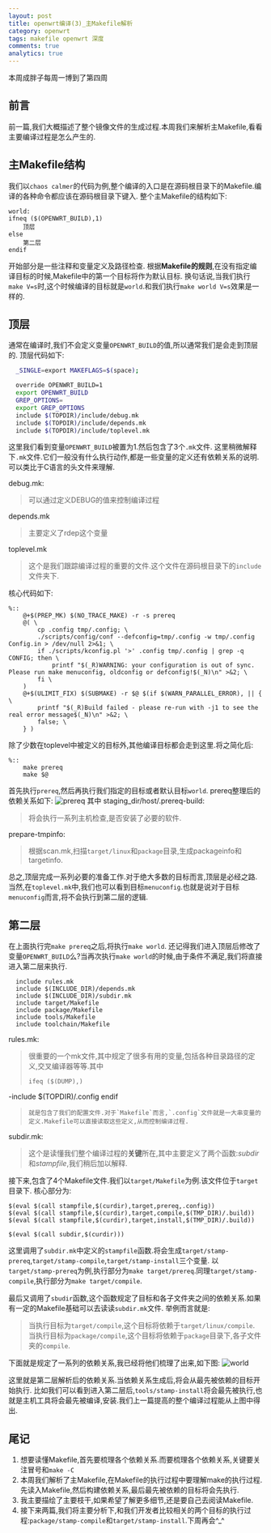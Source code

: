 ```yaml
---
layout: post
title: openwrt编译(3)_主Makefile解析
category: openwrt
tags: makefile openwrt 深度
comments: true
analytics: true
---
```


本周成胖子每周一博到了第四周

## 前言
前一篇,我们大概描述了整个镜像文件的生成过程.本周我们来解析主Makefile,看看主要编译过程是怎么产生的.

<!--more-->

## 主Makefile结构
我们以`chaos calmer`的代码为例,整个编译的入口是在源码根目录下的Makefile.编译的各种命令都应该在源码根目录下键入.
整个主Makefile的结构如下:

```
world:
ifneq ($(OPENWRT_BUILD),1)
	顶层
else
	第二层
endif
```

开始部分是一些注释和变量定义及路径检查.
根据**Makefile的规则**,在没有指定编译目标的时候,Makefile中的第一个目标将作为默认目标.
换句话说,当我们执行`make V=s`时,这个时候编译的目标就是`world`.和我们执行`make world V=s`效果是一样的.

## 顶层
通常在编译时,我们不会定义变量`OPENWRT_BUILD`的值,所以通常我们是会走到顶层的.
顶层代码如下:

```bash
  _SINGLE=export MAKEFLAGS=$(space);

  override OPENWRT_BUILD=1
  export OPENWRT_BUILD
  GREP_OPTIONS=
  export GREP_OPTIONS
  include $(TOPDIR)/include/debug.mk
  include $(TOPDIR)/include/depends.mk
  include $(TOPDIR)/include/toplevel.mk
```

这里我们看到变量`OPENWRT_BUILD`被置为1.然后包含了3个`.mk`文件.
这里稍微解释下`.mk`文件.它们一般没有什么执行动作,都是一些变量的定义还有依赖关系的说明.可以类比于C语言的头文件来理解.

debug.mk:
> 可以通过定义DEBUG的值来控制编译过程

depends.mk
> 主要定义了rdep这个变量

toplevel.mk
>这个是我们跟踪编译过程的重要的文件.这个文件在源码根目录下的`include`文件夹下.

核心代码如下:

```
%::
	@+$(PREP_MK) $(NO_TRACE_MAKE) -r -s prereq
	@( \
		cp .config tmp/.config; \
		./scripts/config/conf --defconfig=tmp/.config -w tmp/.config Config.in > /dev/null 2>&1; \
		if ./scripts/kconfig.pl '>' .config tmp/.config | grep -q CONFIG; then \
			printf "$(_R)WARNING: your configuration is out of sync. Please run make menuconfig, oldconfig or defconfig!$(_N)\n" >&2; \
		fi \
	)
	@+$(ULIMIT_FIX) $(SUBMAKE) -r $@ $(if $(WARN_PARALLEL_ERROR), || { \
		printf "$(_R)Build failed - please re-run with -j1 to see the real error message$(_N)\n" >&2; \
		false; \
	} )
```

除了少数在toplevel中被定义的目标外,其他编译目标都会走到这里.将之简化后:

```
%::
	make prereq
	make $@
```

首先执行`prereq`,然后再执行我们指定的目标或者默认目标`world`.
prereq整理后的依赖关系如下:
![prereq](http://img.blog.csdn.net/20151226142730074)
其中
staging_dir/host/.prereq-build:
> 将会执行一系列主机检查,是否安装了必要的软件.

prepare-tmpinfo:
> 根据scan.mk,扫描`target/linux`和`package`目录,生成packageinfo和targetinfo.

总之,顶层完成一系列必要的准备工作.对于绝大多数的目标而言,顶层是必经之路.当然,在`toplevel.mk`中,我们也可以看到目标`menuconfig`.也就是说对于目标`menuconfig`而言,将不会执行到第二层的逻辑.


## 第二层
在上面执行完`make prereq`之后,将执行`make world`.
还记得我们进入顶层后修改了变量`OPENWRT_BUILD`么?当再次执行`make world`的时候,由于条件不满足,我们将直接进入第二层来执行.

```
  include rules.mk
  include $(INCLUDE_DIR)/depends.mk
  include $(INCLUDE_DIR)/subdir.mk
  include target/Makefile
  include package/Makefile
  include tools/Makefile
  include toolchain/Makefile
```

rules.mk:
> 很重要的一个mk文件,其中规定了很多有用的变量,包括各种目录路径的定义,交叉编译器等等.其中
> ```
> ifeq ($(DUMP),)
  -include $(TOPDIR)/.config
endif
> ```
> 就是包含了我们的配置文件.对于`Makefile`而言,`.config`文件就是一大串变量的定义.Makefile可以直接读取这些定义,从而控制编译过程.

subdir.mk:
> 这个是读懂我们整个编译过程的**关键**所在,其中主要定义了两个函数:*subdir*和*stampfile*,我们稍后加以解释.

接下来,包含了4个Makefile文件.我们以`target/Makefile`为例.该文件位于`target`目录下.
核心部分为:

```
$(eval $(call stampfile,$(curdir),target,prereq,.config))
$(eval $(call stampfile,$(curdir),target,compile,$(TMP_DIR)/.build))
$(eval $(call stampfile,$(curdir),target,install,$(TMP_DIR)/.build))

$(eval $(call subdir,$(curdir)))
```

这里调用了`subdir.mk`中定义的`stampfile`函数.将会生成`target/stamp-prereq`,`target/stamp-compile`,`target/stamp-install`三个变量.
以`target/stamp-prereq`为例,执行部分为`make target/prereq`.同理`target/stamp-compile`,执行部分为`make target/compile`.

最后又调用了`sbudir`函数,这个函数规定了目标和各子文件夹之间的依赖关系.如果有一定的Makefile基础可以去读读`subdir.mk`文件.
举例而言就是:
> 当执行目标为`target/compile`,这个目标将依赖于`target/linux/compile`.
> 当执行目标为`package/compile`,这个目标将依赖于`package`目录下,各子文件夹的`compile`.

下面就是规定了一系列的依赖关系,我已经将他们梳理了出来,如下图:
![world](http://img.blog.csdn.net/20151226151210514)

这里就是第二层解析后的依赖关系.当依赖关系生成后,将会从最先被依赖的目标开始执行.
比如我们可以看到进入第二层后,`tools/stamp-install`将会最先被执行,也就是主机工具将会最先被编译,安装.我们上一篇提高的整个编译过程能从上图中得出.


## 尾记
1. 想要读懂Makefile,首先要梳理各个依赖关系.而要梳理各个依赖关系,关键要关注冒号和`make -C`
2. 本周我们解析了主Makefile,在Makefile的执行过程中要理解make的执行过程.先读入Makefile,然后构建依赖关系,最后最先被依赖的目标将会先执行.
3. 我主要描绘了主要枝干,如果希望了解更多细节,还是要自己去阅读Makefile.
3. 接下来两篇,我们将主要分析下,和我们开发者比较相关的两个目标的执行过程:`package/stamp-compile`和`target/stamp-install`.下周再会^_^
